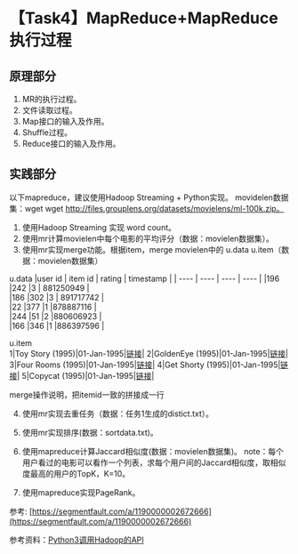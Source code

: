 # 【Task4】MapReduce+MapReduce执行过程

## 原理部分
1. MR的执行过程。
2. 文件读取过程。
3. Map接口的输入及作用。
4. Shuffle过程。
5. Reduce接口的输入及作用。

## 实践部分
以下mapreduce，建议使用Hadoop Streaming + Python实现。
movidelen数据集：wget  wget http://files.grouplens.org/datasets/movielens/ml-100k.zip。

1. 使用Hadoop Streaming 实现 word count。
2. 使用mr计算movielen中每个电影的平均评分（数据：movielen数据集）。
3. 使用mr实现merge功能。根据item，merge movielen中的 u.data u.item（数据：movielen数据集）  

u.data 
|user id | item id | rating | timestamp  |
|  ----  | ----  |  ----  | ----  | 
|196     |242     |3      | 881250949 |  
|186     |302     |3      | 891717742  |  
|22      |377     |1       |878887116 |   
|244     |51      |2       |880606923  |  
|166     |346     |1       |886397596  |  

u.item    
1|Toy Story (1995)|01-Jan-1995|[链接](http://us.imdb.com/M/title-exact?Toy%20Story%20(1995)|0|0|0|1|1|1|0|0|0|0|0|0|0|0|0|0|0|0|0)|
2|GoldenEye (1995)|01-Jan-1995|[链接](http://us.imdb.com/M/title-exact?GoldenEye%20(1995)|0|1|1|0|0|0|0|0|0|0|0|0|0|0|0|0|1|0|0)|
3|Four Rooms (1995)|01-Jan-1995|[链接](http://us.imdb.com/M/title-exact?Four%20Rooms%20(1995)|0|0|0|0|0|0|0|0|0|0|0|0|0|0|0|0|1|0|0)|
4|Get Shorty (1995)|01-Jan-1995|[链接](http://us.imdb.com/M/title-exact?Get%20Shorty%20(1995)|0|1|0|0|0|1|0|0|1|0|0|0|0|0|0|0|0|0|0)|
5|Copycat (1995)|01-Jan-1995|[链接](http://us.imdb.com/M/title-exact?Copycat%20(1995)|0|0|0|0|0|0|1|0|1|0|0|0|0|0|0|0|1|0|0)|

merge操作说明，把itemid一致的拼接成一行


4. 使用mr实现去重任务（数据：任务1生成的distict.txt）。

5. 使用mr实现排序(数据：sortdata.txt)。
6. 使用mapreduce计算Jaccard相似度(数据：movielen数据集)。
note：每个用户看过的电影可以看作一个列表，求每个用户间的Jaccard相似度，取相似度最高的用户的TopK，K=10。
7. 使用mapreduce实现PageRank。


参考: [https://segmentfault.com/a/1190000002672666](https://segmentfault.com/a/1190000002672666)

参考资料：[Python3调用Hadoop的API](https://www.cnblogs.com/sss4/p/10443497.html)
